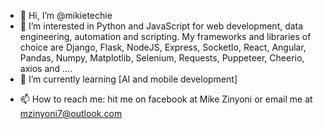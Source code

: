 - 👋 Hi, I’m @mikietechie
- 👀 I’m interested in Python and JavaScript for web development, data engineering, automation and scripting. My frameworks and libraries of choice are Django, Flask, NodeJS, Express, SocketIo, React, Angular, Pandas, Numpy, Matplotlib, Selenium, Requests, Puppeteer, Cheerio, axios and ....
- 🌱 I’m currently learning [AI and mobile development]
<!--- 💞️ I’m looking to collaborate on ...--->
- 📫 How to reach me: hit me on facebook at Mike Zinyoni or email me at mzinyoni7@outlook.com

<!---
mikietechie/mikietechie is a ✨ special ✨ repository because its `README.md` (this file) appears on your GitHub profile.
You can click the Preview link to take a look at your changes.
--->
